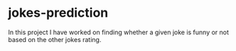 # jokes-prediction
In this project I have worked on finding whether a given joke is funny or not based on the other jokes rating.
